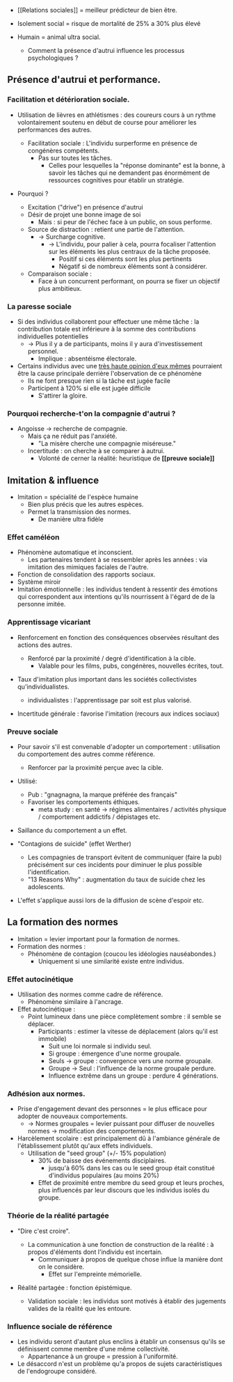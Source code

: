 
- [[Relations sociales]] = meilleur prédicteur de bien être.
- Isolement social = risque de mortalité de 25% a 30% plus élevé

- Humain = animal ultra social. 
	- Comment la présence d'autrui influence les processus psychologiques ?

## Présence d'autrui et performance.

### Facilitation et détérioration sociale. 

- Utilisation de lièvres en athlétismes : des coureurs cours à un rythme volontairement soutenu en début de course pour améliorer les performances des autres.
	- Facilitation sociale : L'individu surperforme en présence de congénères compétents.
		- Pas sur toutes les tâches.
			- Celles pour lesquelles la "réponse dominante" est la bonne, à savoir les tâches qui ne demandent pas énormément de ressources cognitives pour établir un stratégie. 

- Pourquoi ?
	- Excitation ("drive") en présence d'autrui
	- Désir de projet une bonne image de soi
		- Mais : si peur de l'échec face à un public, on sous performe.
	- Source de distraction : retient une partie de l'attention.
		- -> Surcharge cognitive.
			- -> L'individu, pour palier à cela, pourra focaliser l'attention sur les éléments les plus centraux de la tâche proposée.
				- Positif si ces éléments sont les plus pertinents
				- Négatif si de nombreux éléments sont à considérer. 
	- Comparaison sociale :
		- Face à un concurrent performant, on pourra se fixer un objectif plus ambitieux. 

### La paresse sociale 

- Si des individus collaborent pour effectuer une même tâche : la contribution totale est inférieure à la somme des contributions individuelles potentielles 
	- -> Plus il y a de participants, moins il y aura d'investissement personnel. 
		- Implique : absentéisme électorale. 
- Certains individus avec une <u>très haute opinion d'eux mêmes</u> pourraient être la cause principale derrière l'observation de ce phénomène 
	- Ils ne font presque rien si la tâche est jugée facile 
	- Participent à 120% si elle est jugée difficile 
		- S'attirer la gloire. 

### Pourquoi recherche-t'on la compagnie d'autrui ?

- Angoisse -> recherche de compagnie.  
	- Mais ça ne réduit pas l'anxiété. 
		- "La misère cherche une compagnie miséreuse."
	- Incertitude : on cherche à se comparer à autrui.
		- Volonté de cerner la réalité:  heuristique de **[[preuve sociale]]**

## Imitation & influence 
- Imitation = spécialité de l'espèce humaine 
	- Bien plus précis que les autres espèces.
	- Permet la transmission des normes. 
		- De manière ultra fidèle 

### Effet caméléon 

- Phénomène automatique et inconscient.
	- Les partenaires tendent à se ressembler après les années : via imitation des mimiques faciales de l'autre.
- Fonction de consolidation des rapports sociaux. 
- Système miroir 
- Imitation émotionnelle : les individus tendent à ressentir des émotions qui correspondent aux intentions qu'ils nourrissent à l'égard de de la personne imitée.

### Apprentissage vicariant 

- Renforcement en fonction des conséquences observées résultant des actions des autres. 
	- Renforcé par la proximité / degré d'identification à la cible. 
		- Valable pour les films, pubs, congénères, nouvelles écrites, tout.

- Taux d'imitation plus important dans les sociétés collectivistes qu'individualistes.
	- individualistes : l'apprentissage par soit est plus valorisé.
- Incertitude générale : favorise l'imitation (recours aux indices sociaux)

### Preuve sociale 

- Pour savoir s'il est convenable d'adopter un comportement : utilisation du comportement des autres comme référence. 
	- Renforcer par la proximité perçue avec la cible. 

 - Utilisé:
	 - Pub : "gnagnagna, la marque préférée des français"
	 - Favoriser les comportements éthiques. 
		 - meta study : en santé -> régimes alimentaires / activités physique / comportement addictifs / dépistages etc.
- Saillance du comportement a un effet. 
- "Contagions de suicide" (effet Werther) 
	- Les compagnies de transport évitent de communiquer  (faire la pub) précisément sur ces incidents pour diminuer le plus possible l'identification. 
	- "13 Reasons Why" : augmentation du taux de suicide chez les adolescents.
- L'effet s'applique aussi lors de la diffusion de scène d'espoir etc.


## La formation des normes

- Imitation = levier important pour la formation de normes. 
- Formation des normes :
	- Phénomène de contagion (coucou les idéologies nauséabondes.)
		- Uniquement si une similarité existe entre individus. 

### Effet autocinétique 

- Utilisation des normes comme cadre de référence. 
	- Phénomène similaire à l'ancrage. 
- Effet autocinétique :
	- Point lumineux dans une pièce complètement sombre : il semble se déplacer. 
		- Participants : estimer la vitesse de déplacement (alors qu'il est immobile)
			- Suit une loi normale si individu seul.
			- Si groupe : émergence d'une norme groupale. 
			- Seuls -> groupe : convergence vers une norme groupale.
			- Groupe -> Seul : l'influence de la norme groupale perdure. 
			- Influence extrême dans un groupe : perdure 4 générations. 

### Adhésion aux normes. 

- Prise d'engagement devant des personnes = le plus efficace pour adopter de nouveaux comportements. 
	- -> Normes groupales = levier puissant pour diffuser de nouvelles normes -> modification des comportements. 
- Harcèlement scolaire : est principalement dû à l'ambiance générale de l'établissement plutôt qu'aux effets individuels. 
	- Utilisation de "seed group" (+/- 15% population) 
		- 30% de baisse des événements disciplaires.
			- jusqu'à 60% dans les cas ou le seed group était constitué d'individus populaires (au moins 20%)
		- Effet de proximité entre membre du seed group et leurs proches, plus influencés par leur discours que les individus isolés du groupe.

 ### Théorie de la réalité partagée 

- "Dire c'est croire".
	- La communication à une fonction de construction de la réalité : à propos d'éléments dont l'individu est incertain.
		- Communiquer à propos de quelque chose influe la manière dont on le considère. 
			- Effet sur l'empreinte mémorielle. 

- Réalité partagée : fonction épistémique.
	- Validation sociale : les individus sont motivés à établir des jugements valides de la réalité que les entoure.

### Influence sociale de référence

- Les individu seront d'autant plus enclins à établir un consensus qu'ils se définissent comme membre d'une même collectivité. 
	- Appartenance à un groupe = pression à l'uniformité. 
- Le désaccord n'est un problème qu'a propos de sujets caractéristiques de l'endogroupe considéré. 
